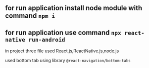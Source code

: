 
## for run application install node module with command `npm i`
## for run application use command `npx react-native run-android`

in project three file used React.js,ReactNative.js,node.js

used bottom tab using library `@react-navigation/bottom-tabs`
